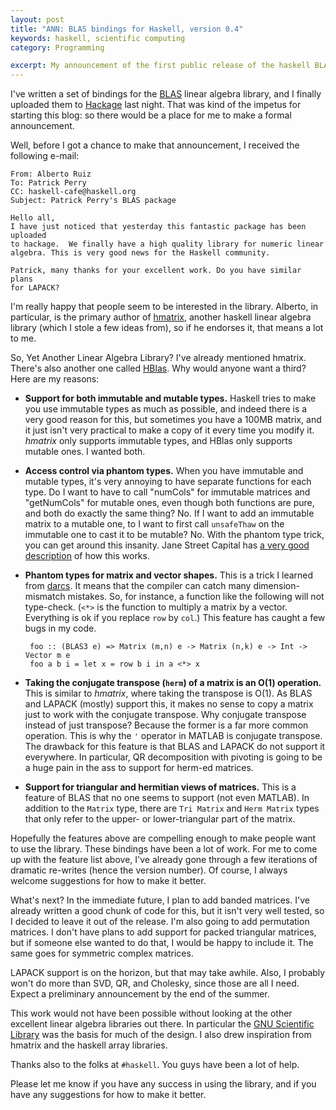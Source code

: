 ```yaml
---
layout: post
title: "ANN: BLAS bindings for Haskell, version 0.4"
keywords: haskell, scientific computing
category: Programming

excerpt: My announcement of the first public release of the haskell BLAS bindings that I wrote.
---
```


I've written a set of bindings for the <a href="http://www.netlib.org/blas/">BLAS</a> linear algebra library, and I finally uploaded them to <a href="http://hackage.haskell.org/cgi-bin/hackage-scripts/package/blas">Hackage</a> last night.  That was kind of the impetus for starting this blog: so there would be a place for me to make a formal announcement.

Well, before I got a chance to make that announcement, I received the following e-mail:

    From: Alberto Ruiz
    To: Patrick Perry
    CC: haskell-cafe@haskell.org
    Subject: Patrick Perry's BLAS package

    Hello all,
    I have just noticed that yesterday this fantastic package has been uploaded
    to hackage.  We finally have a high quality library for numeric linear
    algebra. This is very good news for the Haskell community.

    Patrick, many thanks for your excellent work. Do you have similar plans
    for LAPACK?

I'm really happy that people seem to be interested in the library.  Alberto, in particular, is the primary author of <a href="http://alberrto.googlepages.com/gslhaskell">hmatrix</a>, another haskell linear algebra library (which I stole a few ideas from), so if he endorses it, that means a lot to me.

So, Yet Another Linear Algebra Library?  I've already mentioned hmatrix.  There's also another one called <a href="http://www.cs.utah.edu/~hal/HBlas/index.html">HBlas</a>.  Why would anyone want a third?  Here are my reasons:

 - **Support for both immutable and mutable types.** 
   Haskell tries to make you use immutable types as much as possible, and 
   indeed there is a very good reason for this, but sometimes you have a 100MB 
   matrix, and it just isn't very practical to make a copy of it every time 
   you modify it.  _hmatrix_ only supports immutable types, and HBlas only 
   supports mutable ones.  I wanted both.

 - **Access control via phantom types.**
   When you have immutable and mutable types, it's very annoying to have
   separate functions for each type.  Do I want to have to call "numCols" for
   immutable matrices and "getNumCols" for mutable ones, even though both
   functions are pure, and both do exactly the same thing?  No.  If I want to
   add an immutable matrix to a mutable one, to I want to first call 
   `unsafeThaw` on the immutable one to cast it to be mutable?  No.  With the
   phantom type trick, you can get around this insanity.  Jane Street Capital
   has <a href="http://ocaml.janestcapital.com/?q=node/11">a very good description</a> of how this works.
	
 - **Phantom types for matrix and vector shapes.**
   This is a trick I learned from <a href="http://www.haskell.org/haskellwiki/Darcs">darcs</a>.  It means that the compiler can catch many dimension-mismatch mistakes.  So, for instance, a function like the following will not type-check.  (`<*>` is the function to multiply a matrix by a vector.  Everything is ok if you replace `row` by `col`.)  This feature has caught a few bugs in my code.

        foo :: (BLAS3 e) => Matrix (m,n) e -> Matrix (n,k) e -> Int -> Vector m e
        foo a b i = let x = row b i in a <*> x

 - **Taking the conjugate transpose (`herm`) of a matrix is an O(1)
   operation.**
   This is similar to _hmatrix_, where taking the transpose is O(1).  As BLAS
   and LAPACK (mostly) support this, it makes no sense to copy a matrix just
   to work with the conjugate transpose.  Why conjugate transpose instead of
   just transpose?  Because the former is a far more common operation.  This
   is why the `'` operator in MATLAB is conjugate transpose.  The drawback for
   this feature is that BLAS and LAPACK do not support it everywhere.  In
   particular, QR decomposition with pivoting is going to be a huge pain in
   the ass to support for herm-ed matrices.

 - **Support for triangular and hermitian views of matrices.**
   This is a feature of BLAS that no one seems to support (not even MATLAB).
   In addition to the `Matrix` type, there are `Tri Matrix` and `Herm Matrix`
   types that only refer to the upper- or lower-triangular part of the matrix.

Hopefully the features above are compelling enough to make people want to use the library.  These bindings have been a lot of work.  For me to come up with the feature list above, I've already gone through a few iterations of dramatic re-writes (hence the version number).  Of course, I always welcome suggestions for how to make it better.

What's next?  In the immediate future, I plan to add banded matrices.  I've already written a good chunk of code for this, but it isn't very well tested, so I decided to leave it out of the release.  I'm also going to add permutation matrices.  I don't have plans to add support for packed triangular matrices, but if someone else wanted to do that, I would be happy to include it.  The same goes for symmetric complex matrices.  

LAPACK support is on the horizon, but that may take awhile.  Also, I probably won't do more than SVD, QR, and Cholesky, since those are all I need.  Expect a preliminary announcement by the end of the summer.

This work would not have been possible without looking at the other excellent linear algebra libraries out there.  In particular the <a href="http://www.gnu.org/software/gsl/">GNU Scientific Library</a> was the basis for much of the design.  I also drew inspiration from hmatrix and the haskell array libraries.

Thanks also to the folks at `#haskell`.  You guys have been a lot of help.

Please let me know if you have any success in using the library, and if you have any suggestions for how to make it better.
